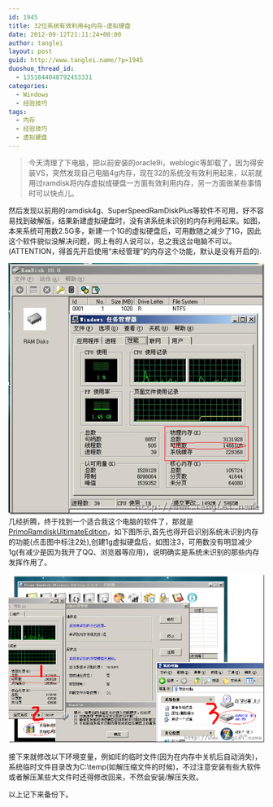 ```yaml
---
id: 1945
title: 32位系统有效利用4g内存-虚拟硬盘
date: 2012-09-12T21:11:24+00:00
author: tanglei
layout: post
guid: http://www.tanglei.name/?p=1945
duoshuo_thread_id:
  - 1351844048792453331
categories:
  - Windows
  - 经验技巧
tags:
  - 内存
  - 经验技巧
  - 虚拟硬盘
---
```

> 今天清理了下电脑，把以前安装的oracle9i，weblogic等卸载了，因为得安装VS，突然发现自己电脑4g内存，现在32的系统没有效利用起来，以前就用过ramdisk将内存虚拟成硬盘一方面有效利用内存，另一方面做某些事情时可以快点儿。

然后发现以前用的ramdisk4g、SuperSpeedRamDiskPlus等软件不可用，好不容易找到破解版，结果新建虚拟硬盘时，没有讲系统未识别的内存利用起来。如图，本来系统可用数2.5G多，新建一个1G的虚拟硬盘后，可用数随之减少了1G，因此这个软件貌似没解决问题，网上有的人说可以，总之我这台电脑不可以。(ATTENTION，得首先开启使用“未经管理”的内存这个功能，默认是没有开启的).

[<img title="image" src="/wp-content/uploads/2012/09/image_thumb.png" alt="image"  />](/wp-content/uploads/2012/09/image.png) 几经折腾，终于找到一个适合我这个电脑的软件了，那就是<a href="http://www.cncrk.com/downinfo/33892.html" target="_blank">PrimoRamdiskUltimateEdition</a>，如下图所示,首先也得开启识别系统未识别内存的功能(点击图中标注2处),创建1g虚拟硬盘后，如图注3，可用数没有明显减少1g(有减少是因为我开了QQ、浏览器等应用)，说明确实是系统未识别的那些内存发挥作用了。

[<img title="虚拟硬盘" src="/wp-content/uploads/2012/09/image_thumb1.png" alt="虚拟硬盘"  />](/wp-content/uploads/2012/09/image1.png)

接下来就修改以下环境变量，例如IE的临时文件(因为在内存中关机后自动消失)，系统临时文件目录改为C:\temp(如解压缩文件的时候)，不过注意安装有些大软件或者解压某些大文件时还得修改回来，不然会安装/解压失败。

以上记下来备份下。
